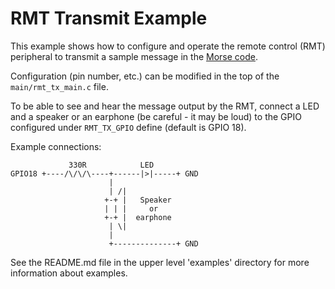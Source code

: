 # RMT Transmit Example

This example shows how to configure and operate the remote control (RMT) peripheral to transmit a sample message in the [Morse code](https://en.wikipedia.org/wiki/Morse_code).

Configuration (pin number, etc.) can be modified in the top of the `main/rmt_tx_main.c` file.

To be able to see and hear the message output by the RMT, connect a LED and a speaker or an earphone (be careful - it may be loud) to the GPIO configured under `RMT_TX_GPIO` define (default is GPIO 18).

Example connections:

```
             330R            LED     
GPIO18 +----/\/\/\----+------|>|-----+ GND
                      |    
                      | /|
                     +-+ |   Speaker
                     | | |     or
                     +-+ |  earphone
                      | \|
                      |
                      +--------------+ GND
```


See the README.md file in the upper level 'examples' directory for more information about examples.
